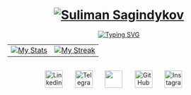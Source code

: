 
<h1 align="center">
  <a href="https://github.com/SulimanSagindykov">
    <img src="https://user-images.githubusercontent.com/115887342/257194860-f91d6772-3531-4d22-8688-47cea9c29203.png" alt="Suliman Sagindykov" /></a>
</h1>

<p align="center">
  <a href="https://git.io/typing-svg"><img src="https://readme-typing-svg.herokuapp.com?font=Anonymous+Pro&duration=4000&pause=1000&color=8C52FF&center=true&width=435&lines=Hello+World!;I'm+an+aspiring+software+engineer;I've+got+a+lot+to+learn" alt="Typing SVG" /></a>

  
</p>





<table style="border:none;margin:0 auto">
  <tr style="border:none;">
    <td style="border:none;"><a target="_blank" href="https://github.com/anuraghazra/github-readme-stats"><img src="https://github-readme-stats.vercel.app/api?username=SulimanSagindykov&include_all_commits=true&count_private=true&show_icons=true&theme=dracula&text_color=8b8b8b&bg_color=0000&hide_border=true" alt="My Stats"/> </a></td>
    <td style="border:none;"><a target="_blank" href="https://github.com/DenverCoder1/github-readme-streak-stats"><img src="https://github-readme-streak-stats.herokuapp.com/?user=SulimanSagindykov&theme=dracula&dates=8b8b8b&background=0000&hide_border=true" alt="My Streak"/></a></td>
  </tr>
</table>
<br>


<p align="center">
  <a href="https://www.linkedin.com/in/sulimansagindykov/"><img width="40px" alt="Linkedin" title="Linkedin" src="https://user-images.githubusercontent.com/115887342/257205001-04f586a1-4828-4485-a1a0-56aceda30b90.png"/></a>
  &#8287;&#8287;&#8287;&#8287;&#8287;
  <a href="https://t.me/sagindykovsl"><img width="40px" alt="Telegram" title="Telegram" src="https://user-images.githubusercontent.com/115887342/257205029-f9458150-77ea-4b91-bc2f-e73efaa524fb.png"/></a>
  &#8287;&#8287;&#8287;&#8287;&#8287;
  <a href="https://discordapp.com/users/696678719820922940" alt="Discord" title="Discord"><img width="40px" src="https://user-images.githubusercontent.com/115887342/257205015-ab405bbc-1dfc-43db-89f8-5b02457f3f2d.png"/></a>
  &#8287;&#8287;&#8287;&#8287;&#8287;
  <a href="https://github.com/SulimanSagindykov"><img width="40px" alt="GitHub" title="GitHub" src="https://user-images.githubusercontent.com/115887342/257205307-fd042600-d9c9-4fa9-b4ee-35d95a562fdf.png"></a>
  &#8287;&#8287;&#8287;&#8287;&#8287;
  <a href="https://www.instagram.com/sagindykovsl/"><img width="40px" alt="Instagram" title="Instagram" src="https://user-images.githubusercontent.com/115887342/257205009-ec93cfee-9837-446c-b070-4d7f7aca0f78.png"/></a>
  &#8287;&#8287;&#8287;&#8287;&#8287;
</p>
